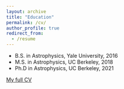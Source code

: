 ```yaml
---
layout: archive
title: "Education"
permalink: /cv/
author_profile: true
redirect_from:
  - /resume
---
```


* B.S. in Astrophysics, Yale University, 2016
* M.S. in Astrophysics, UC Berkeley, 2018
* Ph.D in Astrophysics, UC Berkeley, 2021 

<span style="color:#5DADE2">[My full CV](https://kareemelbadry.github.io/files/El_Badry_Kareem_CV.pdf)</span>



